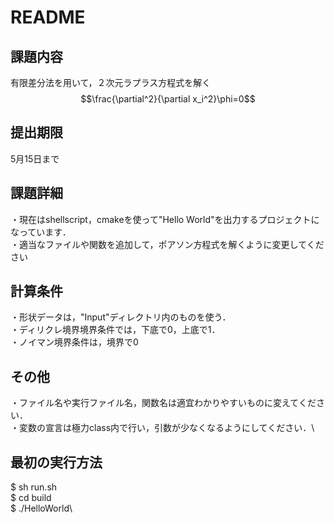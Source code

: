 # README
## 課題内容
有限差分法を用いて，２次元ラプラス方程式を解く\
$$\frac{\partial^2}{\partial x_i^2}\phi=0$$

## 提出期限
5月15日まで

## 課題詳細
・現在はshellscript，cmakeを使って"Hello World"を出力するプロジェクトになっています．\
・適当なファイルや関数を追加して，ポアソン方程式を解くように変更してください

## 計算条件
・形状データは，"Input"ディレクトリ内のものを使う．\
・ディリクレ境界境界条件では，下底で0，上底で1．\
・ノイマン境界条件は，境界で0

## その他
・ファイル名や実行ファイル名，関数名は適宜わかりやすいものに変えてください．\
・変数の宣言は極力class内で行い，引数が少なくなるようにしてください．\

## 最初の実行方法
$ sh run.sh\
$ cd build \
$ ./HelloWorld\ 